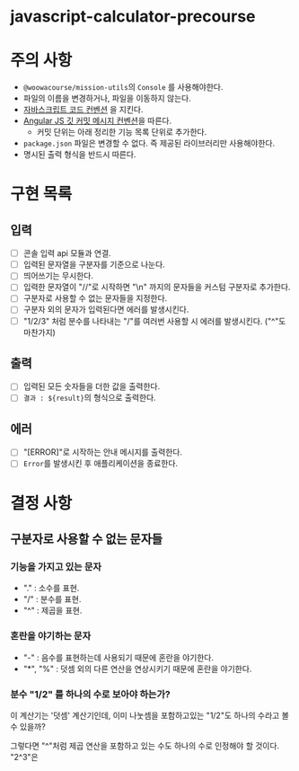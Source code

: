 # javascript-calculator-precourse

# 주의 사항

- `@woowacourse/mission-utils`의 `Console` 를 사용해야한다.
- 파일의 이름을 변경하거나, 파일을 이동하지 않는다.
- [자바스크립트 코드 컨벤션](https://github.com/woowacourse/woowacourse-docs/tree/main/styleguide/javascript) 을 지킨다.
- [Angular JS 깃 커밋 메시지 컨벤션](https://gist.github.com/stephenparish/9941e89d80e2bc58a153)을 따른다.
  - 커밋 단위는 아래 정리한 기능 목록 단위로 추가한다.
- `package.json` 파일은 변경할 수 없다. 즉 제공된 라이브러리만 사용해야한다.
- 명시된 출력 형식을 반드시 따른다.

# 구현 목록

## 입력

- [ ] 콘솔 입력 api 모듈과 연결.
- [ ] 입력된 문자열을 구분자를 기준으로 나눈다.
- [ ] 띄어쓰기는 무시한다.
- [ ] 입력한 문자열이 "//"로 시작하면 "\n" 까지의 문자들을 커스텀 구분자로 추가한다.
- [ ] 구분자로 사용할 수 없는 문자들을 지정한다.
- [ ] 구분자 외의 문자가 입력된다면 에러를 발생시킨다.
- [ ] "1/2/3" 처럼 분수를 나타내는 "/"를 여러번 사용할 시 에러를 발생시킨다. ("^"도 마찬가지)

## 출력

- [ ] 입력된 모든 숫자들을 더한 값을 출력한다.
- [ ] `결과 : ${result}`의 형식으로 출력한다.

## 에러

- [ ] "[ERROR]"로 시작하는 안내 메시지를 출력한다.
- [ ] `Error`를 발생시킨 후 애플리케이션을 종료한다.

# 결정 사항

## 구분자로 사용할 수 없는 문자들

### 기능을 가지고 있는 문자

- "." : 소수를 표현.
- "/" : 분수를 표현.
- "^" : 제곱을 표현.

### 혼란을 야기하는 문자

- "-" : 음수를 표현하는데 사용되기 때문에 혼란을 야기한다.
- "\*", "%" : 덧셈 외의 다른 연산을 연상시키기 때문에 혼란을 야기한다.

### 분수 "1/2" 를 하나의 수로 보아야 하는가?

이 계산기는 '덧셈' 계산기인데, 이미 나눗셈을 포함하고있는 "1/2"도 하나의 수라고 볼 수 있을까?

그렇다면 "^"처럼 제곱 연산을 포함하고 있는 수도 하나의 수로 인정해야 할 것이다.
"2^3"은
